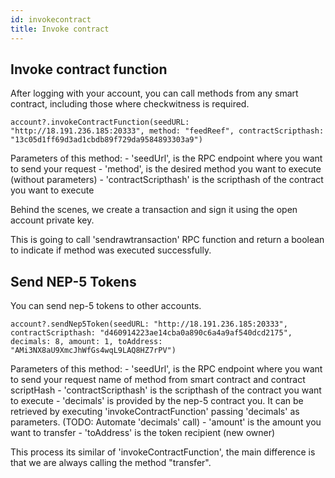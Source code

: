 ```yaml
---
id: invokecontract
title: Invoke contract
---
```


## Invoke contract function

After logging with your account, you can call methods from any smart contract, including those where checkwitness is required. 

```
account?.invokeContractFunction(seedURL: "http://18.191.236.185:20333", method: "feedReef", contractScripthash: "13c05d1ff69d3ad1cbdb89f729da9584893303a9")
```

Parameters of this method: 
	- 'seedUrl', is the RPC endpoint where you want to send your request
	- 'method', is the desired method you want to execute \(without parameters\)
	- 'contractScripthash' is the scripthash of the contract you want to execute

Behind the scenes, we create a transaction and sign it using the open account private key.

This is going to call 'sendrawtransaction' RPC function and return a boolean to indicate if method was executed successfully.


## Send NEP-5 Tokens

You can send nep-5 tokens to other accounts.

```
account?.sendNep5Token(seedURL: "http://18.191.236.185:20333", contractScripthash: "d460914223ae14cba0a890c6a4a9af540dcd2175", decimals: 8, amount: 1, toAddress: "AMi3NX8aU9XmcJhWfGs4wqL9LAQ8HZ7rPV")
```

Parameters of this method: 
	- 'seedUrl', is the RPC endpoint where you want to send your request name of method from smart contract and contract scriptHash
	- 'contractScripthash' is the scripthash of the contract you want to execute
	- 'decimals' is provided by the nep-5 contract you. It can be retrieved by executing 'invokeContractFunction' passing 'decimals' as parameters. \(TODO: Automate 'decimals' call\)
	- 'amount' is the amount you want to transfer
	- 'toAddress' is the token recipient (new owner)

This process its similar of 'invokeContractFunction', the main difference is that we are always calling the method "transfer".

